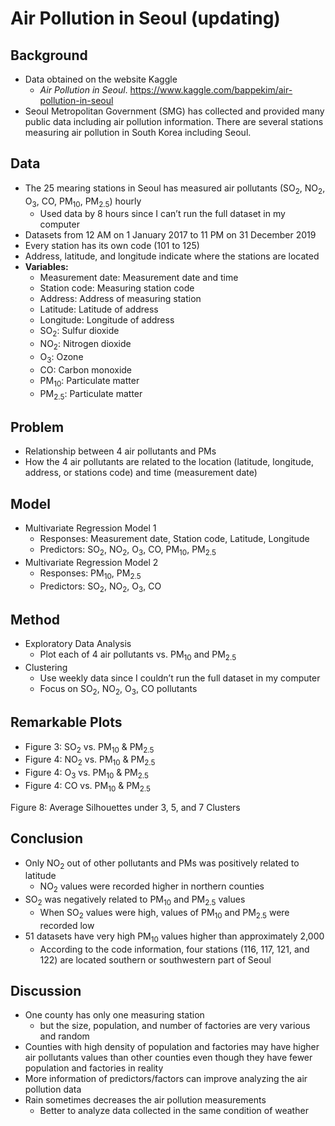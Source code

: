 # Air Pollution in Seoul (updating)
## Background
* Data obtained on the website Kaggle
  * _Air Pollution in Seoul_. https://www.kaggle.com/bappekim/air-pollution-in-seoul
* Seoul Metropolitan Government (SMG) has collected and provided many public data including air pollution information. There are several stations measuring air pollution in South Korea including Seoul.

## Data
* The 25 mearing stations in Seoul has measured air pollutants (SO<sub>2</sub>, NO<sub>2</sub>, O<sub>3</sub>, CO, PM<sub>10</sub>, PM<sub>2.5</sub>) hourly
  * Used data by 8 hours since I can’t run the full dataset in my computer
* Datasets from 12 AM on 1 January 2017 to 11 PM on 31 December 2019
* Every station has its own code (101 to 125)
* Address, latitude, and longitude indicate where the stations are located
* **Variables:**
  * Measurement date: Measurement date and time
  * Station code: Measuring station code
  * Address: Address of measuring station
  * Latitude: Latitude of address
  * Longitude: Longitude of address
  * SO<sub>2</sub>: Sulfur dioxide
  * NO<sub>2</sub>: Nitrogen dioxide
  * O<sub>3</sub>: Ozone
  * CO: Carbon monoxide
  * PM<sub>10</sub>: Particulate matter
  * PM<sub>2.5</sub>: Particulate matter

## Problem
* Relationship between 4 air pollutants and PMs
* How the 4 air pollutants are related to the location (latitude, longitude, address, or stations code) and time (measurement date)

## Model
* Multivariate Regression Model 1
  * Responses: Measurement date, Station code, Latitude, Longitude
  * Predictors: SO<sub>2</sub>, NO<sub>2</sub>, O<sub>3</sub>, CO, PM<sub>10</sub>, PM<sub>2.5</sub>
* Multivariate Regression Model 2
  * Responses: PM<sub>10</sub>, PM<sub>2.5</sub>
  * Predictors: SO<sub>2</sub>, NO<sub>2</sub>, O<sub>3</sub>, CO

## Method
* Exploratory Data Analysis
  * Plot each of 4 air pollutants vs. PM<sub>10</sub> and PM<sub>2.5</sub>
* Clustering
  * Use weekly data since I couldn’t run the full dataset in my computer
  * Focus on SO<sub>2</sub>, NO<sub>2</sub>, O<sub>3</sub>, CO pollutants

## Remarkable Plots
* Figure 3: SO<sub>2</sub> vs. PM<sub>10</sub> & PM<sub>2.5</sub>
* Figure 4: NO<sub>2</sub> vs. PM<sub>10</sub> & PM<sub>2.5</sub>
* Figure 4: O<sub>3</sub> vs. PM<sub>10</sub> & PM<sub>2.5</sub>
* Figure 4: CO vs. PM<sub>10</sub> & PM<sub>2.5</sub>

Figure 8: Average Silhouettes under 3, 5, and 7 Clusters

## Conclusion
* Only NO<sub>2</sub> out of other pollutants and PMs was positively related to latitude
  * NO<sub>2</sub> values were recorded higher in northern counties
* SO<sub>2</sub> was negatively related to PM<sub>10</sub> and PM<sub>2.5</sub> values
  * When SO<sub>2</sub> values were high, values of PM<sub>10</sub> and PM<sub>2.5</sub> were recorded low
* 51 datasets have very high PM<sub>10</sub> values higher than approximately 2,000
  * According to the code information, four stations (116, 117, 121, and 122) are located southern or southwestern part of Seoul

## Discussion
* One county has only one measuring station
  * but the size, population, and number of factories are very various and random
* Counties with high density of population and factories may have higher air pollutants values than other counties even though they have fewer population and factories in reality
* More information of predictors/factors can improve analyzing the air pollution data
* Rain sometimes decreases the air pollution measurements
  * Better to analyze data collected in the same condition of weather
